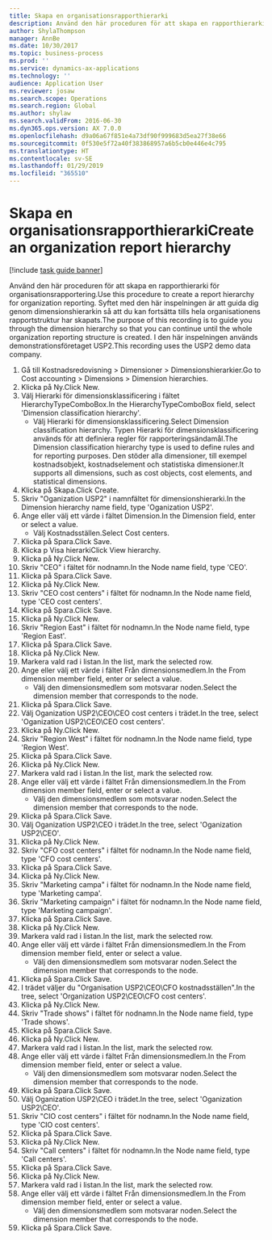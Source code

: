 ```yaml
---
title: Skapa en organisationsrapporthierarki
description: Använd den här proceduren för att skapa en rapporthierarki för organisationsrapportering.
author: ShylaThompson
manager: AnnBe
ms.date: 10/30/2017
ms.topic: business-process
ms.prod: ''
ms.service: dynamics-ax-applications
ms.technology: ''
audience: Application User
ms.reviewer: josaw
ms.search.scope: Operations
ms.search.region: Global
ms.author: shylaw
ms.search.validFrom: 2016-06-30
ms.dyn365.ops.version: AX 7.0.0
ms.openlocfilehash: d9a06a67f851e4a73df90f999683d5ea27f38e66
ms.sourcegitcommit: 0f530e5f72a40f383868957a6b5cb0e446e4c795
ms.translationtype: HT
ms.contentlocale: sv-SE
ms.lasthandoff: 01/29/2019
ms.locfileid: "365510"
---
```

# <a name="create-an-organization-report-hierarchy"></a><span data-ttu-id="76890-103">Skapa en organisationsrapporthierarki</span><span class="sxs-lookup"><span data-stu-id="76890-103">Create an organization report hierarchy</span></span>

[!include [task guide banner](../../includes/task-guide-banner.md)]

<span data-ttu-id="76890-104">Använd den här proceduren för att skapa en rapporthierarki för organisationsrapportering.</span><span class="sxs-lookup"><span data-stu-id="76890-104">Use this procedure to create a report hierarchy for organization reporting.</span></span> <span data-ttu-id="76890-105">Syftet med den här inspelningen är att guida dig genom dimensionshierarkin så att du kan fortsätta tills hela organisationens rapportstruktur har skapats.</span><span class="sxs-lookup"><span data-stu-id="76890-105">The purpose of this recording is to guide you through the dimension hierarchy so that you can continue until the whole organization reporting structure is created.</span></span> <span data-ttu-id="76890-106">I den här inspelningen används demonstrationsföretaget USP2.</span><span class="sxs-lookup"><span data-stu-id="76890-106">This recording uses the USP2 demo data company.</span></span>

1. <span data-ttu-id="76890-107">Gå till Kostnadsredovisning > Dimensioner > Dimensionshierarkier.</span><span class="sxs-lookup"><span data-stu-id="76890-107">Go to Cost accounting > Dimensions > Dimension hierarchies.</span></span>
2. <span data-ttu-id="76890-108">Klicka på Ny.</span><span class="sxs-lookup"><span data-stu-id="76890-108">Click New.</span></span>
3. <span data-ttu-id="76890-109">Välj Hierarki för dimensionsklassificering i fältet HierarchyTypeComboBox.</span><span class="sxs-lookup"><span data-stu-id="76890-109">In the HierarchyTypeComboBox field, select 'Dimension classification hierarchy'.</span></span>
    * <span data-ttu-id="76890-110">Välj Hierarki för dimensionsklassificering.</span><span class="sxs-lookup"><span data-stu-id="76890-110">Select Dimension classification hierarchy.</span></span> <span data-ttu-id="76890-111">Typen Hierarki för dimensionsklassificering används för att definiera regler för rapporteringsändamål.</span><span class="sxs-lookup"><span data-stu-id="76890-111">The Dimension classification hierarchy type is used to define rules and for reporting purposes.</span></span> <span data-ttu-id="76890-112">Den stöder alla dimensioner, till exempel kostnadsobjekt, kostnadselement och statistiska dimensioner.</span><span class="sxs-lookup"><span data-stu-id="76890-112">It supports all dimensions, such as cost objects, cost elements, and statistical dimensions.</span></span>  
4. <span data-ttu-id="76890-113">Klicka på Skapa.</span><span class="sxs-lookup"><span data-stu-id="76890-113">Click Create.</span></span>
5. <span data-ttu-id="76890-114">Skriv "Oganization USP2" i namnfältet för dimensionshierarki.</span><span class="sxs-lookup"><span data-stu-id="76890-114">In the Dimension hierarchy name field, type 'Oganization USP2'.</span></span>
6. <span data-ttu-id="76890-115">Ange eller välj ett värde i fältet Dimension.</span><span class="sxs-lookup"><span data-stu-id="76890-115">In the Dimension field, enter or select a value.</span></span>
    * <span data-ttu-id="76890-116">Välj Kostnadsställen.</span><span class="sxs-lookup"><span data-stu-id="76890-116">Select Cost centers.</span></span>  
7. <span data-ttu-id="76890-117">Klicka på Spara.</span><span class="sxs-lookup"><span data-stu-id="76890-117">Click Save.</span></span>
8. <span data-ttu-id="76890-118">Klicka p Visa hierarki</span><span class="sxs-lookup"><span data-stu-id="76890-118">Click View hierarchy.</span></span>
9. <span data-ttu-id="76890-119">Klicka på Ny.</span><span class="sxs-lookup"><span data-stu-id="76890-119">Click New.</span></span>
10. <span data-ttu-id="76890-120">Skriv "CEO" i fältet för nodnamn.</span><span class="sxs-lookup"><span data-stu-id="76890-120">In the Node name field, type 'CEO'.</span></span>
11. <span data-ttu-id="76890-121">Klicka på Spara.</span><span class="sxs-lookup"><span data-stu-id="76890-121">Click Save.</span></span>
12. <span data-ttu-id="76890-122">Klicka på Ny.</span><span class="sxs-lookup"><span data-stu-id="76890-122">Click New.</span></span>
13. <span data-ttu-id="76890-123">Skriv "CEO cost centers" i fältet för nodnamn.</span><span class="sxs-lookup"><span data-stu-id="76890-123">In the Node name field, type 'CEO cost centers'.</span></span>
14. <span data-ttu-id="76890-124">Klicka på Spara.</span><span class="sxs-lookup"><span data-stu-id="76890-124">Click Save.</span></span>
15. <span data-ttu-id="76890-125">Klicka på Ny.</span><span class="sxs-lookup"><span data-stu-id="76890-125">Click New.</span></span>
16. <span data-ttu-id="76890-126">Skriv "Region East" i fältet för nodnamn.</span><span class="sxs-lookup"><span data-stu-id="76890-126">In the Node name field, type 'Region East'.</span></span>
17. <span data-ttu-id="76890-127">Klicka på Spara.</span><span class="sxs-lookup"><span data-stu-id="76890-127">Click Save.</span></span>
18. <span data-ttu-id="76890-128">Klicka på Ny.</span><span class="sxs-lookup"><span data-stu-id="76890-128">Click New.</span></span>
19. <span data-ttu-id="76890-129">Markera vald rad i listan.</span><span class="sxs-lookup"><span data-stu-id="76890-129">In the list, mark the selected row.</span></span>
20. <span data-ttu-id="76890-130">Ange eller välj ett värde i fältet Från dimensionsmedlem.</span><span class="sxs-lookup"><span data-stu-id="76890-130">In the From dimension member field, enter or select a value.</span></span>
    * <span data-ttu-id="76890-131">Välj den dimensionsmedlem som motsvarar noden.</span><span class="sxs-lookup"><span data-stu-id="76890-131">Select the dimension member that corresponds to the node.</span></span>  
21. <span data-ttu-id="76890-132">Klicka på Spara.</span><span class="sxs-lookup"><span data-stu-id="76890-132">Click Save.</span></span>
22. <span data-ttu-id="76890-133">Välj Oganization USP2\CEO\CEO cost centers i trädet.</span><span class="sxs-lookup"><span data-stu-id="76890-133">In the tree, select 'Oganization USP2\CEO\CEO cost centers'.</span></span>
23. <span data-ttu-id="76890-134">Klicka på Ny.</span><span class="sxs-lookup"><span data-stu-id="76890-134">Click New.</span></span>
24. <span data-ttu-id="76890-135">Skriv "Region West" i fältet för nodnamn.</span><span class="sxs-lookup"><span data-stu-id="76890-135">In the Node name field, type 'Region West'.</span></span>
25. <span data-ttu-id="76890-136">Klicka på Spara.</span><span class="sxs-lookup"><span data-stu-id="76890-136">Click Save.</span></span>
26. <span data-ttu-id="76890-137">Klicka på Ny.</span><span class="sxs-lookup"><span data-stu-id="76890-137">Click New.</span></span>
27. <span data-ttu-id="76890-138">Markera vald rad i listan.</span><span class="sxs-lookup"><span data-stu-id="76890-138">In the list, mark the selected row.</span></span>
28. <span data-ttu-id="76890-139">Ange eller välj ett värde i fältet Från dimensionsmedlem.</span><span class="sxs-lookup"><span data-stu-id="76890-139">In the From dimension member field, enter or select a value.</span></span>
    * <span data-ttu-id="76890-140">Välj den dimensionsmedlem som motsvarar noden.</span><span class="sxs-lookup"><span data-stu-id="76890-140">Select the dimension member that corresponds to the node.</span></span>  
29. <span data-ttu-id="76890-141">Klicka på Spara.</span><span class="sxs-lookup"><span data-stu-id="76890-141">Click Save.</span></span>
30. <span data-ttu-id="76890-142">Välj Oganization USP2\CEO i trädet.</span><span class="sxs-lookup"><span data-stu-id="76890-142">In the tree, select 'Oganization USP2\CEO'.</span></span>
31. <span data-ttu-id="76890-143">Klicka på Ny.</span><span class="sxs-lookup"><span data-stu-id="76890-143">Click New.</span></span>
32. <span data-ttu-id="76890-144">Skriv "CFO cost centers" i fältet för nodnamn.</span><span class="sxs-lookup"><span data-stu-id="76890-144">In the Node name field, type 'CFO cost centers'.</span></span>
33. <span data-ttu-id="76890-145">Klicka på Spara.</span><span class="sxs-lookup"><span data-stu-id="76890-145">Click Save.</span></span>
34. <span data-ttu-id="76890-146">Klicka på Ny.</span><span class="sxs-lookup"><span data-stu-id="76890-146">Click New.</span></span>
35. <span data-ttu-id="76890-147">Skriv "Marketing campa" i fältet för nodnamn.</span><span class="sxs-lookup"><span data-stu-id="76890-147">In the Node name field, type 'Marketing campa'.</span></span>
36. <span data-ttu-id="76890-148">Skriv "Marketing campaign" i fältet för nodnamn.</span><span class="sxs-lookup"><span data-stu-id="76890-148">In the Node name field, type 'Marketing campaign'.</span></span>
37. <span data-ttu-id="76890-149">Klicka på Spara.</span><span class="sxs-lookup"><span data-stu-id="76890-149">Click Save.</span></span>
38. <span data-ttu-id="76890-150">Klicka på Ny.</span><span class="sxs-lookup"><span data-stu-id="76890-150">Click New.</span></span>
39. <span data-ttu-id="76890-151">Markera vald rad i listan.</span><span class="sxs-lookup"><span data-stu-id="76890-151">In the list, mark the selected row.</span></span>
40. <span data-ttu-id="76890-152">Ange eller välj ett värde i fältet Från dimensionsmedlem.</span><span class="sxs-lookup"><span data-stu-id="76890-152">In the From dimension member field, enter or select a value.</span></span>
    * <span data-ttu-id="76890-153">Välj den dimensionsmedlem som motsvarar noden.</span><span class="sxs-lookup"><span data-stu-id="76890-153">Select the dimension member that corresponds to the node.</span></span>  
41. <span data-ttu-id="76890-154">Klicka på Spara.</span><span class="sxs-lookup"><span data-stu-id="76890-154">Click Save.</span></span>
42. <span data-ttu-id="76890-155">I trädet väljer du "Organisation USP2\CEO\CFO kostnadsställen".</span><span class="sxs-lookup"><span data-stu-id="76890-155">In the tree, select 'Organization USP2\CEO\CFO cost centers'.</span></span>
43. <span data-ttu-id="76890-156">Klicka på Ny.</span><span class="sxs-lookup"><span data-stu-id="76890-156">Click New.</span></span>
44. <span data-ttu-id="76890-157">Skriv "Trade shows" i fältet för nodnamn.</span><span class="sxs-lookup"><span data-stu-id="76890-157">In the Node name field, type 'Trade shows'.</span></span>
45. <span data-ttu-id="76890-158">Klicka på Spara.</span><span class="sxs-lookup"><span data-stu-id="76890-158">Click Save.</span></span>
46. <span data-ttu-id="76890-159">Klicka på Ny.</span><span class="sxs-lookup"><span data-stu-id="76890-159">Click New.</span></span>
47. <span data-ttu-id="76890-160">Markera vald rad i listan.</span><span class="sxs-lookup"><span data-stu-id="76890-160">In the list, mark the selected row.</span></span>
48. <span data-ttu-id="76890-161">Ange eller välj ett värde i fältet Från dimensionsmedlem.</span><span class="sxs-lookup"><span data-stu-id="76890-161">In the From dimension member field, enter or select a value.</span></span>
    * <span data-ttu-id="76890-162">Välj den dimensionsmedlem som motsvarar noden.</span><span class="sxs-lookup"><span data-stu-id="76890-162">Select the dimension member that corresponds to the node.</span></span>  
49. <span data-ttu-id="76890-163">Klicka på Spara.</span><span class="sxs-lookup"><span data-stu-id="76890-163">Click Save.</span></span>
50. <span data-ttu-id="76890-164">Välj Oganization USP2\CEO i trädet.</span><span class="sxs-lookup"><span data-stu-id="76890-164">In the tree, select 'Oganization USP2\CEO'.</span></span>
51. <span data-ttu-id="76890-165">Skriv "CIO cost centers" i fältet för nodnamn.</span><span class="sxs-lookup"><span data-stu-id="76890-165">In the Node name field, type 'CIO cost centers'.</span></span>
52. <span data-ttu-id="76890-166">Klicka på Spara.</span><span class="sxs-lookup"><span data-stu-id="76890-166">Click Save.</span></span>
53. <span data-ttu-id="76890-167">Klicka på Ny.</span><span class="sxs-lookup"><span data-stu-id="76890-167">Click New.</span></span>
54. <span data-ttu-id="76890-168">Skriv "Call centers" i fältet för nodnamn.</span><span class="sxs-lookup"><span data-stu-id="76890-168">In the Node name field, type 'Call centers'.</span></span>
55. <span data-ttu-id="76890-169">Klicka på Spara.</span><span class="sxs-lookup"><span data-stu-id="76890-169">Click Save.</span></span>
56. <span data-ttu-id="76890-170">Klicka på Ny.</span><span class="sxs-lookup"><span data-stu-id="76890-170">Click New.</span></span>
57. <span data-ttu-id="76890-171">Markera vald rad i listan.</span><span class="sxs-lookup"><span data-stu-id="76890-171">In the list, mark the selected row.</span></span>
58. <span data-ttu-id="76890-172">Ange eller välj ett värde i fältet Från dimensionsmedlem.</span><span class="sxs-lookup"><span data-stu-id="76890-172">In the From dimension member field, enter or select a value.</span></span>
    * <span data-ttu-id="76890-173">Välj den dimensionsmedlem som motsvarar noden.</span><span class="sxs-lookup"><span data-stu-id="76890-173">Select the dimension member that corresponds to the node.</span></span>  
59. <span data-ttu-id="76890-174">Klicka på Spara.</span><span class="sxs-lookup"><span data-stu-id="76890-174">Click Save.</span></span>


